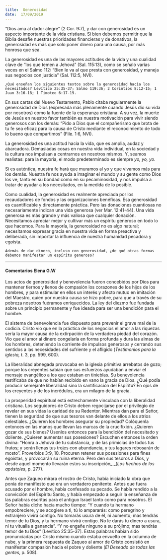 ```yaml
---
title:  Generosidad
date:  17/09/2019
---
```


“Dios ama al dador alegre” (2 Cor. 9:7), y dar con generosidad es un aspecto importante de la vida cristiana. Si bien debemos permitir que la Biblia desafíe nuestras prioridades financieras y de donativos, la generosidad es más que solo poner dinero para una causa, por más honrosa que sea.

La generosidad es una de las mayores actitudes de la vida y una cualidad clave de “los que temen a Jehová” (Sal. 115:13), como se señaló varias veces en el Salmo 112: “Bien le va al que presta con generosidad, y maneja sus negocios con justicia” (Sal. 112:5, NVI).

`¿Qué enseñan los siguientes textos sobre la generosidad hacia los necesitados? Levítico 25:35-37; Salmo 119:36; 2 Corintios 8:12-15; 1 Juan 3:16-18; 1 Timoteo 6:17-19.`

En sus cartas del Nuevo Testamento, Pablo citaba regularmente la generosidad de Dios (expresada más plenamente cuando Jesús dio su vida por nosotros) como la fuente de la esperanza cristiana. A su vez, la muerte de Jesús en nuestro favor también es nuestra motivación para vivir siendo generosos con los demás: “Pido a Dios que el compañerismo que brota de tu fe sea eficaz para la causa de Cristo mediante el reconocimiento de todo lo bueno que compartimos” (File. 1:6, NVI).

La generosidad es una actitud hacia la vida, que es amplia, audaz y abarcadora. Demasiadas cosas en nuestra vida individual, en la sociedad y la cultura nos impulsan a centrarnos en nosotros mismos. Y, seamos realistas: para la mayoría, el modo predeterminado es siempre _yo, yo, yo_.

Si es auténtica, nuestra fe hará que muramos al yo y que vivamos más para los demás. Nuestra fe nos ayuda a imaginar el mundo y su gente como Dios los ve, tanto en su bondad como en su pecaminosidad, y nos impulsa a tratar de ayudar a los necesitados, en la medida de lo posible.

Como cualidad, la generosidad es realmente apreciada por los recaudadores de fondos y las organizaciones benéficas. Esa generosidad es cuantificable y directamente práctica. Pero las donaciones cuantiosas no necesariamente indican una vida generosa (ver Mar. 12:41-44). Una vida generosa es más grande y más valiosa que cualquier donación. Necesitamos apreciar mejor y cultivar más un espíritu generoso en todo lo que hacemos. Para la mayoría, la generosidad no es algo natural; necesitamos expresar gracia en nuestra vida en forma preactiva y deliberada, sin importar la influencia de nuestra humanidad pecadora y egoísta.

`Además de dar dinero, incluso con generosidad, ¿de qué otras formas debemos manifestar un espíritu generoso?`

---

#### Comentarios Elena G.W

Los actos de generosidad y benevolencia fueron concebidos por Dios para mantener tiernos y llenos de compasión los corazones de los hijos de los hombres, y para estimular en ellos un interés y afecto mutuo en imitación del Maestro, quien por nuestra causa se hizo pobre, para que a través de su pobreza nosotros fuéramos enriquecidos. La ley del diezmo fue fundada sobre un principio permanente y fue ideada para ser una bendición para el hombre.

El sistema de benevolencia fue dispuesto para prevenir el grave mal de la codicia. Cristo vio que en la práctica de los negocios el amor a las riquezas sería la mayor causa de la extirpación de la verdadera piedad del corazón. Vio que el amor al dinero congelaría en forma profunda y dura las almas de los hombres, deteniendo la corriente de impulsos generosos y cerrando sus sentidos a las necesidades del sufriente y el afligido (_Testimonios para la iglesia,_ t. 3, pp. 599, 600).

La liberalidad abnegada provocaba en la iglesia primitiva arrebatos de gozo; porque los creyentes sabían que sus esfuerzos ayudaban a enviar el mensaje evangélico a los que estaban en tinieblas. Su benevolencia testificaba de que no habían recibido en vano la gracia de Dios. ¿Qué podía producir semejante liberalidad sino la santificación del Espíritu? En ojos de los creyentes y de los incrédulos, era un milagro de la gracia.

La prosperidad espiritual está estrechamente vinculada con la liberalidad cristiana. Los seguidores de Cristo deben regocijarse por el privilegio de revelar en sus vidas la caridad de su Redentor. Mientras dan para el Señor, tienen la seguridad de que sus tesoros van delante de ellos a los atrios celestiales. ¿Quieren los hombres asegurar su propiedad? Colóquenla entonces en las manos que llevan las marcas de la crucifixión. ¿Quieren gozar de sus bienes? Úsenlos entonces para la bendición del necesitado y doliente. ¿Quieren aumentar sus posesiones? Escuchen entonces la orden divina: “Honra a Jehová de tu substancia, y de las primicias de todos tus frutos; y serán llenas tus trojes con abundancia, y tus lagares rebosarán de mosto”. Proverbios 3:9, 10. Procuren retener sus posesiones para fines egoístas, y provocarán su ruina eterna. Pero den sus tesoros a Dios, y desde aquel momento llevarán estos su inscripción_ _(_Los hechos de los apóstoles_, p. 277).

Antes que Zaqueo mirara el rostro de Cristo, había iniciado la obra que ponía de manifiesto que era un verdadero penitente. Antes que fuera acusado por el hombre, había confesado su pecado. Se había rendido a la convicción del Espíritu Santo, y había empezado a seguir la enseñanza de las palabras escritas para el antiguo Israel tanto como para nosotros. El Señor había dicho hacía mucho tiempo: “Y cuando tu hermano empobreciere, y se acogiere a ti, tú lo ampararás: como peregrino y extranjero vivirá contigo. No tomarás usura de él, ni aumento; mas tendrás temor de tu Dios, y tu hermano vivirá contigo. No le darás tu dinero a usura, ni tu vitualla a ganancia”. “Y no engañe ninguno a su prójimo; mas tendrás temor de tu Dios” [Levítico 25:35-37]. Estas palabras habían sido pronunciadas por Cristo mismo cuando estaba envuelto en la columna de nube, y la primera respuesta de Zaqueo al amor de Cristo consistió en manifestar compasión hacia el pobre y doliente (_El Deseado de todas las gentes_, p. 508).